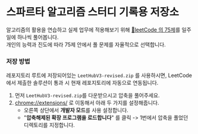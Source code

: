# 스파르타 알고리즘 스터디 기록용 저장소

알고리즘의 활용을 연습하고 실제 업무에 적용해보기 위해 [🎯leetCode 의 75제](https://leetcode.com/studyplan/leetcode-75/)를 일주일에 하나씩 풀어봅니다.  
개인의 능력과 진도에 따라 75제 안에서 풀 문제를 자율적으로 선택합니다.

### 저장 방법
레포지토리 루트에 저장되어있는 `LeetHubV3-revised.zip` 를 사용하시면, LeetCode에서 제출한 솔루션이 통과 시 현재 레포지토리에 자동으로 연동됩니다.

1. 먼저 `LeetHubV3-revised.zip`를 다운받으시고 압축을 풀어주세요.
2. [chrome://extensions/](url) 로 이동해서 아래 두 가지를 설정해줍니다.
    - 오른쪽 상단에서 **개발자 모드**를 사용 설정합니다.
    - "**압축해제된 확장 프로그램을 로드합니다**" 를 클릭 -> 1번에서 압축을 풀었던 디렉토리를 지정합니다.